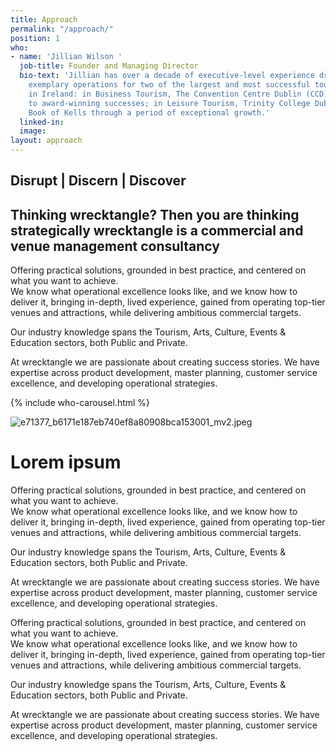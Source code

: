 ```yaml
---
title: Approach
permalink: "/approach/"
position: 1
who:
- name: 'Jillian Wilson '
  job-title: Founder and Managing Director
  bio-text: 'Jillian has over a decade of executive-level experience driving and delivering
    exemplary operations for two of the largest and most successful tourism venues
    in Ireland: in Business Tourism, The Convention Centre Dublin (CCD) from start-up
    to award-winning successes; in Leisure Tourism, Trinity College Dublin and The
    Book of Kells through a period of exceptional growth.'
  linked-in: 
  image: 
layout: approach
---
```


## **Disrupt | Discern | Discover**

## Thinking wrecktangle? Then you are thinking strategically wrecktangle is a commercial and venue management consultancy

Offering practical solutions, grounded in best practice, and centered on what you want to achieve.\
We know what operational excellence looks like, and we know how to deliver it, bringing in-depth, lived experience, gained from operating top-tier venues and attractions, while delivering ambitious commercial targets.

Our industry knowledge spans the Tourism, Arts, Culture, Events & Education sectors, both Public and Private.

At wrecktangle we are passionate about creating success stories. We have expertise across product development, master planning, customer service excellence, and developing operational strategies.

{% include who-carousel.html %}

![e71377_b6171e187eb740ef8a80908bca153001_mv2.jpeg](/wrecktangle/uploads/e71377_b6171e187eb740ef8a80908bca153001_mv2.jpeg)

# Lorem ipsum

Offering practical solutions, grounded in best practice, and centered on what you want to achieve.\
We know what operational excellence looks like, and we know how to deliver it, bringing in-depth, lived experience, gained from operating top-tier venues and attractions, while delivering ambitious commercial targets.

Our industry knowledge spans the Tourism, Arts, Culture, Events & Education sectors, both Public and Private.

At wrecktangle we are passionate about creating success stories. We have expertise across product development, master planning, customer service excellence, and developing operational strategies.

Offering practical solutions, grounded in best practice, and centered on what you want to achieve.\
We know what operational excellence looks like, and we know how to deliver it, bringing in-depth, lived experience, gained from operating top-tier venues and attractions, while delivering ambitious commercial targets.

Our industry knowledge spans the Tourism, Arts, Culture, Events & Education sectors, both Public and Private.

At wrecktangle we are passionate about creating success stories. We have expertise across product development, master planning, customer service excellence, and developing operational strategies.
